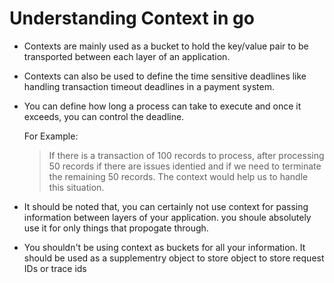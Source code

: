 # Understanding Context in go

- Contexts are mainly used as a bucket to hold the key/value pair to be transported between each layer of an application.
- Contexts can also be used to define the time sensitive deadlines like handling transaction timeout deadlines in a payment system. 
- You can define how long a process can take to execute and once it exceeds, you can control the deadline.
    
    For Example:
    > If there is a transaction of 100 records to process, after processing 50 records if there are issues identied and if we need to terminate the remaining 50 records. The context would help us to handle this situation. 

- It should be noted that, you can certainly not use context for passing information between layers of your application. you shoule absolutely use it for only things that propogate through.

- You shouldn't be using context as buckets for all your information. It should be used as a supplementry object to store object to store request IDs or trace ids



